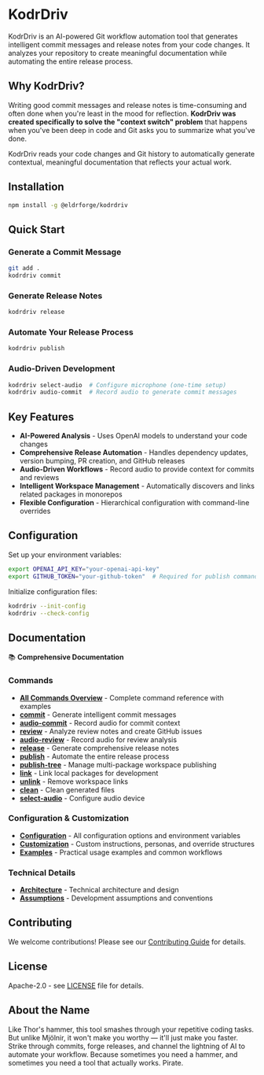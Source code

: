 # KodrDriv

KodrDriv is an AI-powered Git workflow automation tool that generates intelligent commit messages and release notes from your code changes. It analyzes your repository to create meaningful documentation while automating the entire release process.

## Why KodrDriv?

Writing good commit messages and release notes is time-consuming and often done when you're least in the mood for reflection. **KodrDriv was created specifically to solve the "context switch" problem** that happens when you've been deep in code and Git asks you to summarize what you've done.

KodrDriv reads your code changes and Git history to automatically generate contextual, meaningful documentation that reflects your actual work.

## Installation

```bash
npm install -g @eldrforge/kodrdriv
```

## Quick Start

### Generate a Commit Message
```bash
git add .
kodrdriv commit
```

### Generate Release Notes
```bash
kodrdriv release
```

### Automate Your Release Process
```bash
kodrdriv publish
```

### Audio-Driven Development
```bash
kodrdriv select-audio  # Configure microphone (one-time setup)
kodrdriv audio-commit  # Record audio to generate commit messages
```

## Key Features

- **AI-Powered Analysis** - Uses OpenAI models to understand your code changes
- **Comprehensive Release Automation** - Handles dependency updates, version bumping, PR creation, and GitHub releases
- **Audio-Driven Workflows** - Record audio to provide context for commits and reviews
- **Intelligent Workspace Management** - Automatically discovers and links related packages in monorepos
- **Flexible Configuration** - Hierarchical configuration with command-line overrides

## Configuration

Set up your environment variables:
```bash
export OPENAI_API_KEY="your-openai-api-key"
export GITHUB_TOKEN="your-github-token"  # Required for publish command
```

Initialize configuration files:
```bash
kodrdriv --init-config
kodrdriv --check-config
```

## Documentation

📚 **Comprehensive Documentation**

### Commands
- **[All Commands Overview](docs/public/commands.md)** - Complete command reference with examples
- **[commit](docs/public/commands/commit.md)** - Generate intelligent commit messages
- **[audio-commit](docs/public/commands/audio-commit.md)** - Record audio for commit context
- **[review](docs/public/commands/review.md)** - Analyze review notes and create GitHub issues
- **[audio-review](docs/public/commands/audio-review.md)** - Record audio for review analysis
- **[release](docs/public/commands/release.md)** - Generate comprehensive release notes
- **[publish](docs/public/commands/publish.md)** - Automate the entire release process
- **[publish-tree](docs/public/commands/publish-tree.md)** - Manage multi-package workspace publishing
- **[link](docs/public/commands/link.md)** - Link local packages for development
- **[unlink](docs/public/commands/unlink.md)** - Remove workspace links
- **[clean](docs/public/commands/clean.md)** - Clean generated files
- **[select-audio](docs/public/commands/select-audio.md)** - Configure audio device

### Configuration & Customization
- **[Configuration](docs/public/configuration.md)** - All configuration options and environment variables
- **[Customization](docs/public/customization.md)** - Custom instructions, personas, and override structures
- **[Examples](docs/public/examples.md)** - Practical usage examples and common workflows

### Technical Details
- **[Architecture](docs/public/architecture.md)** - Technical architecture and design
- **[Assumptions](docs/public/assumptions.md)** - Development assumptions and conventions

## Contributing

We welcome contributions! Please see our [Contributing Guide](CONTRIBUTING.md) for details.

## License

Apache-2.0 - see [LICENSE](LICENSE) file for details.

## About the Name

Like Thor's hammer, this tool smashes through your repetitive coding tasks. But unlike Mjölnir, it won't make you worthy — it'll just make you faster. Strike through commits, forge releases, and channel the lightning of AI to automate your workflow. Because sometimes you need a hammer, and sometimes you need a tool that actually works. Pirate.
